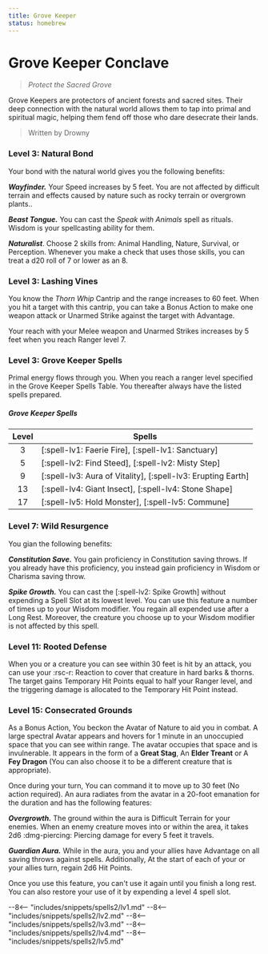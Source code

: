 ```yaml
---
title: Grove Keeper
status: homebrew
---
```


# Grove Keeper Conclave

> *Protect the Sacred Grove*

Grove Keepers are protectors of ancient forests and sacred sites. Their deep connection with the natural world allows them to tap into primal and spiritual magic, helping them fend off those who dare desecrate their lands.

> Written by Drowny

### Level 3: Natural Bond

Your bond with the natural world gives you the following benefits:

***Wayfinder.*** Your Speed increases by 5 feet. You are not affected by difficult terrain and effects caused by nature such as rocky terrain or overgrown plants..

***Beast Tongue.*** You can cast the *Speak with Animals* spell as rituals. Wisdom is your spellcasting ability for them.

***Naturalist***. Choose 2 skills from: Animal Handling, Nature, Survival, or Perception. Whenever you make a check that uses those skills, you can treat a d20 roll of 7 or lower as an 8.

### Level 3: Lashing Vines

You know the *Thorn Whip* Cantrip and the range increases to 60 feet. When you hit a target with this cantrip, you can take a Bonus Action to make one weapon attack or Unarmed Strike against the target with Advantage.

Your reach with your Melee weapon and Unarmed Strikes increases by 5 feet when you reach Ranger level 7.

### Level 3: Grove Keeper Spells

Primal energy flows through you. When you reach a ranger level specified in the Grove Keeper Spells Table. You thereafter always have the listed spells prepared.

##### Grove Keeper Spells

| Level | Spells |
|:-:|---|
| 3 | [:spell-lv1: Faerie Fire], [:spell-lv1: Sanctuary] |
| 5 | [:spell-lv2: Find Steed], [:spell-lv2: Misty Step] |
| 9 | [:spell-lv3: Aura of Vitality], [:spell-lv3: Erupting Earth] |
| 13 | [:spell-lv4: Giant Insect], [:spell-lv4: Stone Shape] |
| 17 | [:spell-lv5: Hold Monster], [:spell-lv5: Commune] |

### Level 7: Wild Resurgence

You gian the following benefits:

***Constitution Save.*** You gain proficiency in Constitution saving throws. If you already have this proficiency, you instead gain proficiency in Wisdom or Charisma saving throw.

***Spike Growth.*** You can cast the [:spell-lv2: Spike Growth] without expending a Spell Slot at its lowest level. You can use this feature a number of times up to your Wisdom modifier. You regain all expended use after a Long Rest. Moreover, the creature you choose up to your Wisdom modifier is not affected by this spell.

### Level 11: Rooted Defense

When you or a creature you can see within 30 feet is hit by an attack, you can use your :rsc-r: Reaction to cover that creature in hard barks & thorns. The target gains Temporary Hit Points equal to half your Ranger level, and the triggering damage is allocated to the Temporary Hit Point instead.

### Level 15: Consecrated Grounds

As a Bonus Action, You beckon the Avatar of Nature to aid you in combat. A large spectral Avatar appears and hovers for 1 minute in an unoccupied space that you can see within range. The avatar occupies that space and is invulnerable. It appears in the form of a **Great Stag**, An **Elder Treant** or A **Fey Dragon** (You can also choose it to be a different creature that is appropriate).

Once during your turn, You can command it to move up to 30 feet (No action required). An aura radiates from the avatar in a 20-foot emanation for the duration and has the following features:

***Overgrowth.*** The ground within the aura is Difficult Terrain for your enemies. When an enemy creature moves into or within the area, it takes 2d6 :dmg-piercing: Piercing damage for every 5 feet it travels.

***Guardian Aura.*** While in the aura, you and your allies have Advantage on all saving throws against spells. Additionally, At the start of each of your or your allies turn, regain 2d6 Hit Points.

Once you use this feature, you can't use it again until you finish a long rest. You can also restore your use of it by expending a level 4 spell slot.

--8<-- "includes/snippets/spells2/lv1.md"
--8<-- "includes/snippets/spells2/lv2.md"
--8<-- "includes/snippets/spells2/lv3.md"
--8<-- "includes/snippets/spells2/lv4.md"
--8<-- "includes/snippets/spells2/lv5.md"